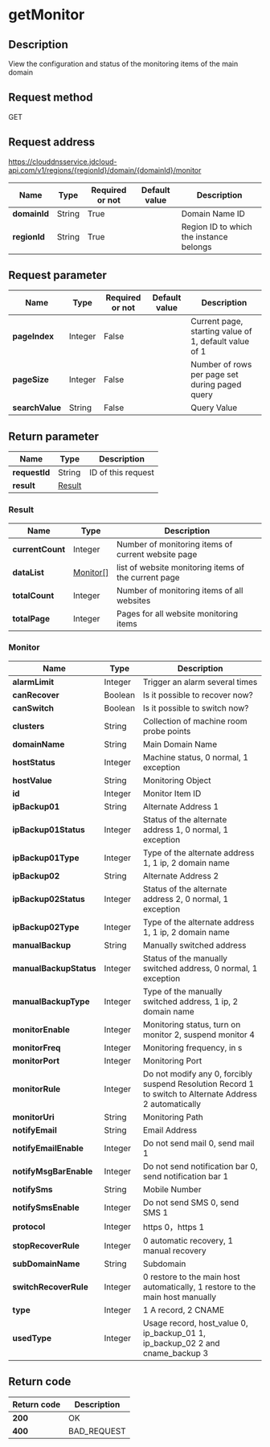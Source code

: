 # getMonitor


## Description
View the configuration and status of the monitoring items of the main domain

## Request method
GET

## Request address
https://clouddnsservice.jdcloud-api.com/v1/regions/{regionId}/domain/{domainId}/monitor

|Name|Type|Required or not|Default value|Description|
|---|---|---|---|---|
|**domainId**|String|True||Domain Name ID|
|**regionId**|String|True||Region ID to which the instance belongs|

## Request parameter
|Name|Type|Required or not|Default value|Description|
|---|---|---|---|---|
|**pageIndex**|Integer|False||Current page, starting value of 1, default value of 1|
|**pageSize**|Integer|False||Number of rows per page set during paged query|
|**searchValue**|String|False||Query Value|


## Return parameter
|Name|Type|Description|
|---|---|---|
|**requestId**|String|ID of this request|
|**result**|[Result](##Result)||


### <a name="Result">Result</a>
|Name|Type|Description|
|---|---|---|
|**currentCount**|Integer|Number of monitoring items of current website page|
|**dataList**|[Monitor[]](##Monitor)|list of website monitoring items of the current page|
|**totalCount**|Integer|Number of monitoring items of all websites|
|**totalPage**|Integer|Pages for all website monitoring items|
### <a name="Monitor">Monitor</a>
|Name|Type|Description|
|---|---|---|
|**alarmLimit**|Integer|Trigger an alarm several times|
|**canRecover**|Boolean|Is it possible to recover now?|
|**canSwitch**|Boolean|Is it possible to switch now?|
|**clusters**|String|Collection of machine room probe points|
|**domainName**|String|Main Domain Name|
|**hostStatus**|Integer|Machine status, 0 normal, 1 exception|
|**hostValue**|String|Monitoring Object|
|**id**|Integer|Monitor Item ID|
|**ipBackup01**|String|Alternate Address 1|
|**ipBackup01Status**|Integer|Status of the alternate address 1, 0 normal, 1 exception|
|**ipBackup01Type**|Integer|Type of the alternate address 1, 1 ip, 2 domain name|
|**ipBackup02**|String|Alternate Address 2|
|**ipBackup02Status**|Integer|Status of the alternate address 2, 0 normal, 1 exception|
|**ipBackup02Type**|Integer|Type of the alternate address 1, 1 ip, 2 domain name|
|**manualBackup**|String|Manually switched address|
|**manualBackupStatus**|Integer|Status of the manually switched address, 0 normal, 1 exception|
|**manualBackupType**|Integer|Type of the manually switched address, 1 ip, 2 domain name|
|**monitorEnable**|Integer|Monitoring status, turn on monitor 2, suspend monitor 4|
|**monitorFreq**|Integer|Monitoring frequency, in s|
|**monitorPort**|Integer|Monitoring Port|
|**monitorRule**|Integer|Do not modify any 0, forcibly suspend Resolution Record 1 to switch to Alternate Address 2 automatically|
|**monitorUri**|String|Monitoring Path|
|**notifyEmail**|String|Email Address|
|**notifyEmailEnable**|Integer|Do not send mail 0, send mail 1|
|**notifyMsgBarEnable**|Integer|Do not send notification bar 0, send notification bar 1|
|**notifySms**|String|Mobile Number|
|**notifySmsEnable**|Integer|Do not send SMS 0, send SMS 1|
|**protocol**|Integer|https 0，https 1|
|**stopRecoverRule**|Integer|0 automatic recovery, 1 manual recovery|
|**subDomainName**|String|Subdomain|
|**switchRecoverRule**|Integer|0 restore to the main host automatically, 1 restore to the main host manually|
|**type**|Integer|1 A record, 2 CNAME|
|**usedType**|Integer|Usage record, host_value 0, ip_backup_01 1, ip_backup_02 2 and cname_backup 3|

## Return code
|Return code|Description|
|---|---|
|**200**|OK|
|**400**|BAD_REQUEST|
